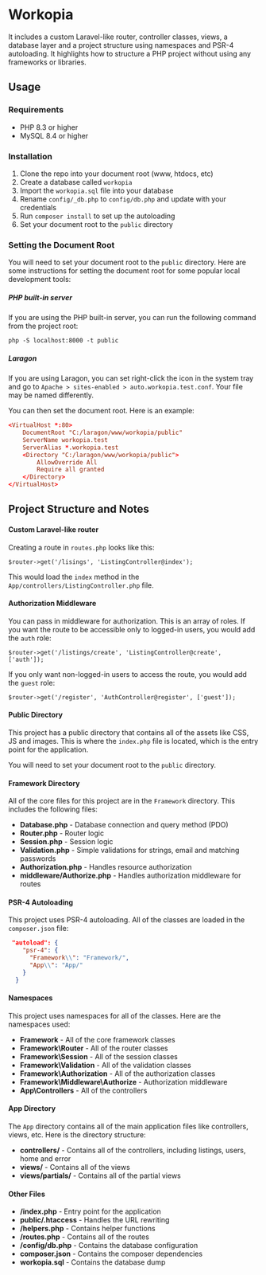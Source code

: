 # Workopia

It includes a custom Laravel-like router, controller classes, views, a database layer and a project structure using namespaces and PSR-4 autoloading. It highlights how to structure a PHP project without using any frameworks or libraries.

<!-- ![Workopia](/public/images/screen.jpg) -->

## Usage

### Requirements

-   PHP 8.3 or higher
-   MySQL 8.4 or higher

### Installation

1. Clone the repo into your document root (www, htdocs, etc)
2. Create a database called `workopia`
3. Import the `workopia.sql` file into your database
4. Rename `config/_db.php` to `config/db.php` and update with your credentials
5. Run `composer install` to set up the autoloading
6. Set your document root to the `public` directory

### Setting the Document Root

You will need to set your document root to the `public` directory. Here are some instructions for setting the document root for some popular local development tools:

##### PHP built-in server

If you are using the PHP built-in server, you can run the following command from the project root:

`php -S localhost:8000 -t public`

##### Laragon

If you are using Laragon, you can set right-click the icon in the system tray and go to `Apache > sites-enabled > auto.workopia.test.conf`. Your file may be named differently.

You can then set the document root. Here is an example:

```conf
<VirtualHost *:80>
    DocumentRoot "C:/laragon/www/workopia/public"
    ServerName workopia.test
    ServerAlias *.workopia.test
    <Directory "C:/laragon/www/workopia/public">
        AllowOverride All
        Require all granted
    </Directory>
</VirtualHost>
```

## Project Structure and Notes

#### Custom Laravel-like router

Creating a route in `routes.php` looks like this:

`$router->get('/lisings', 'ListingController@index');`

This would load the `index` method in the `App/controllers/ListingController.php` file.

#### Authorization Middleware

You can pass in middleware for authorization. This is an array of roles. If you want the route to be accessible only to logged-in users, you would add the `auth` role:

`$router->get('/listings/create', 'ListingController@create', ['auth']);`

If you only want non-logged-in users to access the route, you would add the `guest` role:

`$router->get('/register', 'AuthController@register', ['guest']);`

#### Public Directory

This project has a public directory that contains all of the assets like CSS, JS and images. This is where the `index.php` file is located, which is the entry point for the application.

You will need to set your document root to the `public` directory.

#### Framework Directory

All of the core files for this project are in the `Framework` directory. This includes the following files:

-   **Database.php** - Database connection and query method (PDO)
-   **Router.php** - Router logic
-   **Session.php** - Session logic
-   **Validation.php** - Simple validations for strings, email and matching passwords
-   **Authorization.php** - Handles resource authorization
-   **middleware/Authorize.php** - Handles authorization middleware for routes

#### PSR-4 Autoloading

This project uses PSR-4 autoloading. All of the classes are loaded in the `composer.json` file:

```json
 "autoload": {
    "psr-4": {
      "Framework\\": "Framework/",
      "App\\": "App/"
    }
  }
```

#### Namespaces

This project uses namespaces for all of the classes. Here are the namespaces used:

-   **Framework** - All of the core framework classes
-   **Framework\Router** - All of the router classes
-   **Framework\Session** - All of the session classes
-   **Framework\Validation** - All of the validation classes
-   **Framework\Authorization** - All of the authorization classes
-   **Framework\Middleware\Authorize** - Authorization middleware
-   **App\Controllers** - All of the controllers

#### App Directory

The `App` directory contains all of the main application files like controllers, views, etc. Here is the directory structure:

-   **controllers/** - Contains all of the controllers, including listings, users, home and error
-   **views/** - Contains all of the views
-   **views/partials/** - Contains all of the partial views

#### Other Files

-   **/index.php** - Entry point for the application
-   **public/.htaccess** - Handles the URL rewriting
-   **/helpers.php** - Contains helper functions
-   **/routes.php** - Contains all of the routes
-   **/config/db.php** - Contains the database configuration
-   **composer.json** - Contains the composer dependencies
-   **workopia.sql** - Contains the database dump
